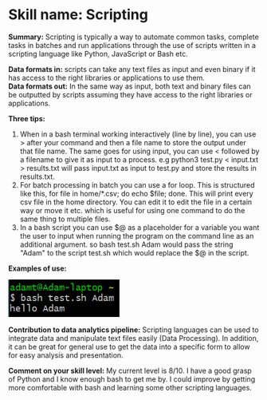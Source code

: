 # Skill name: Scripting

**Summary:** Scripting is typically a way to automate common tasks, complete tasks in batches and run applications through the use of scripts written in a scripting language like Python, JavaScript or Bash etc.

**Data formats in:**  scripts can take any text files as input and even binary if it has access to the right libraries or applications to use them.   
**Data formats out:**  In the same way as input, both text and binary files can be outputted by scripts assuming they have access to the right libraries or applications.

**Three tips:**  
1.  When in a bash terminal working interactively (line by line), you can use > after your command and then a file name to store the output under that file name. The same goes for using input, you can use < followed by a filename to give it as input to a process. e.g python3 test.py < input.txt > results.txt will pass input.txt as input to test.py and store the results in results.txt.
2.  For batch processing in batch you can use a for loop. This is structured like this, for file in home/*.csv; do echo $file; done. This will print every csv file in the home directory. You can edit it to edit the file in a certain way or move it etc. which is useful for using one command to do the same thing to multiple files.
3.  In a bash script you can use $@ as a placeholder for a variable you want the user to input when running the program on the command line as an additional argument. so bash test.sh Adam would pass the string "Adam" to the script test.sh which would replace the $@ in the script.

**Examples of use:**

![Invoking test.sh and passing a command line argument](images/scripting/variable.PNG)   

**Contribution to data analytics pipeline:** Scripting languages can be used to integrate data and manipulate text files easily (Data Processing). In addition, it can be great for general use to get the data into a specific form to allow for easy analysis and presentation.

**Comment on your skill level:** My current level is 8/10. I have a good grasp of Python and I know enough bash to get me by. I could improve by getting more comfortable with bash and learning some other scripting languages.
